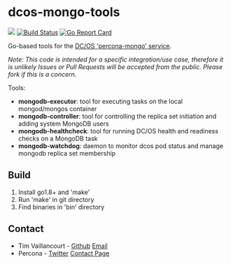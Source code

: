 # dcos-mongo-tools

[![](https://godoc.org/github.com/percona/dcos-mongo-tools?status.svg)](http://godoc.org/github.com/percona/dcos-mongo-tools)
[![Build Status](https://travis-ci.org/percona/dcos-mongo-tools.svg?branch=master)](https://travis-ci.org/percona/dcos-mongo-tools)
[![Go Report Card](https://goreportcard.com/badge/github.com/percona/dcos-mongo-tools)](https://goreportcard.com/report/github.com/percona/dcos-mongo-tools)

Go-based tools for the [DC/OS 'percona-mongo' service](https://docs.mesosphere.com/services/percona-mongo/).

*Note: This code is intended for a specific integration/use case, therefore it is unlikely Issues or Pull Requests will be accepted from the public. Please fork if this is a concern.*

Tools:
- **mongodb-executor**: tool for executing tasks on the local mongod/mongos container
- **mongodb-controller**: tool for controlling the replica set initiation and adding system MongoDB users
- **mongodb-healthcheck**: tool for running DC/OS health and readiness checks on a MongoDB task
- **mongodb-watchdog**: daemon to monitor dcos pod status and manage mongodb replica set membership

## Build

1. Install go1.8+ and 'make'
2. Run 'make' in git directory
3. Find binaries in 'bin' directory

## Contact
- Tim Vaillancourt - [Github](https://github.com/timvaillancourt) [Email](mailto:tim.vaillancourt@percona.com)
- Percona - [Twitter](https://twitter.com/Percona) [Contact Page](https://www.percona.com/about-percona/contact)
